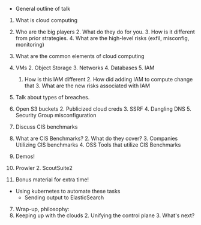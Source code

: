 * General outline of talk

1. What is cloud computing
  1. Who are the  big players
	2. What do they do for you.
	3. How is it different from prior strategies.
	4. What are the high-level risks (exfil, misconfig, monitoring)
2. What are the common elements of cloud computing
  1. VMs
	2. Object Storage
	3. Networks
	4. Databases
	5. IAM
	   1. How is this IAM different
		 2. How did adding IAM to compute change that
		 3. What are the new risks associated with IAM
3. Talk about types of breaches.
  1. Open S3 buckets
	2. Publicized cloud creds
	3. SSRF
	4. Dangling DNS
	5. Security Group misconfiguration
4. Discuss CIS benchmarks
  1. What are CIS Benchmarks?
	2. What do they cover?
	3. Companies Utilizing CIS benchmarks
	4. OSS Tools that utilize CIS Benchmarks
5. Demos!
  1. Prowler
	2. ScoutSuite2

6. Bonus material for extra time!
  * Using kubernetes to automate these tasks
	* Sending output to ElasticSearch

7. Wrap-up, philosophy:
  1. Keeping up with the clouds
	2. Unifying the control plane
	3. What's next?
